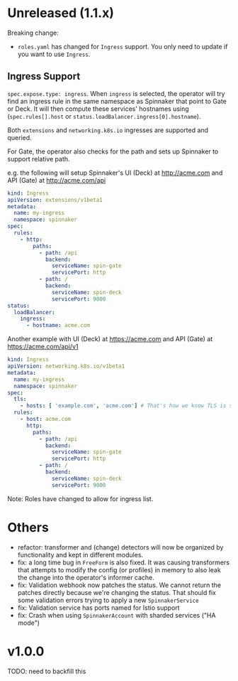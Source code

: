 # Unreleased (1.1.x)

Breaking change:
- `roles.yaml` has changed for `Ingress` support. You only need to update if you want to use `Ingress`. 

## Ingress Support
`spec.expose.type: ingress`. When `ingress` is selected, the operator will try find an ingress rule 
in the same namespace as Spinnaker that point to Gate or Deck. It will then compute these services' hostnames
using (`spec.rules[].host` or `status.loadBalancer.ingress[0].hostname`).

Both `extensions` and `networking.k8s.io` ingresses are supported and queried.

For Gate, the operator also checks for the path and sets up Spinnaker to support relative path.

e.g. the following will setup Spinnaker's UI (Deck) at http://acme.com and API (Gate) at http://acme.com/api
```yaml
kind: Ingress
apiVersion: extensions/v1beta1
metadata:
  name: my-ingress
  namespace: spinnaker
spec:
  rules:
    - http:
        paths:
          - path: /api
            backend:
              serviceName: spin-gate
              servicePort: http
          - path: /
            backend:
              serviceName: spin-deck
              servicePort: 9000
status:
  loadBalancer:
    ingress:
      - hostname: acme.com
```

Another example with UI (Deck) at https://acme.com and API (Gate) at https://acme.com/api/v1
```yaml
kind: Ingress
apiVersion: networking.k8s.io/v1beta1
metadata:
  name: my-ingress
  namespace: spinnaker
spec:
  tls:
    - hosts: [ 'example.com', 'acme.com'] # That's how we know TLS is supported
  rules:
    - host: acme.com
      http:
        paths:
          - path: /api
            backend:
              serviceName: spin-gate
              servicePort: http
          - path: /
            backend:
              serviceName: spin-deck
              servicePort: 9000
```
 
Note: Roles have changed to allow for ingress list.

# Others
- refactor: transformer and (change) detectors will now be organized by functionality and kept in different modules.
- fix: a long time bug in `FreeForm` is also fixed. It was causing transformers that attempts to modify the config (or profiles) in memory to also leak the change into the operator's informer cache.
- fix: Validation webhook now patches the status. We cannot return the patches directly because we're changing the status. That should fix some validation errors trying to apply a new `SpinnakerService`
- fix: Validation service has ports named for Istio support
- fix: Crash when using `SpinnakerAccount` with sharded services ("HA mode")

# v1.0.0
TODO: need to backfill this